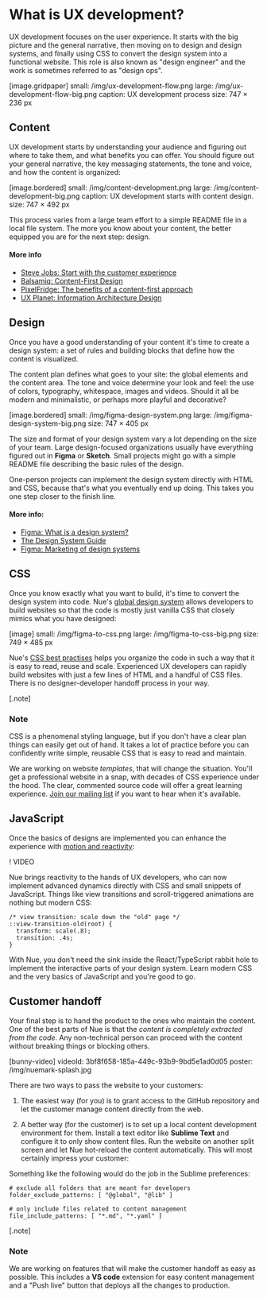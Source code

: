
# What is UX development?
UX development focuses on the user experience. It starts with the big picture and the general narrative, then moving on to design and design systems, and finally using CSS to convert the design system into a functional website. This role is also known as "design engineer" and the work is sometimes referred to as "design ops".

[image.gridpaper]
  small: /img/ux-development-flow.png
  large: /img/ux-development-flow-big.png
  caption: UX development process
  size: 747 × 236 px


## Content
UX development starts by understanding your audience and figuring out where to take them, and what benefits you can offer. You should figure out your general narrative, the key messaging statements, the tone and voice, and how the content is organized:

[image.bordered]
  small: /img/content-development.png
  large: /img/content-development-big.png
  caption: UX development starts with content design.
  size: 747 × 492 px

This process varies from a large team effort to a simple README file in a local file system. The more you know about your content, the better equipped you are for the next step: design.

#### More info
* [Steve Jobs: Start with the customer experience](//surveypal.com/blog/steve-jobs-said-it-best-start-with-the-customer-experience/)
* [Balsamiq: Content-First Design](//balsamiq.com/learn/articles/content-first-design/)
* [PixelFridge: The benefits of a content-first approach](//www.pixelfridge.digital/the-benefits-of-a-content-first-approach/)
* [UX Planet: Information Architecture Design](//uxplanet.org/information-architecture-design-a-step-by-step-guide-41dcd4405ee3)



## Design
Once you have a good understanding of your content it's time to create a design system: a set of rules and building blocks that define how the content is visualized.

The content plan defines what goes to your site: the global elements and the content area. The tone and voice determine your look and feel: the use of colors, typography, whitespace, images and videos. Should it all be modern and minimalistic, or perhaps more playful and decorative?

[image.bordered]
  small: /img/figma-design-system.png
  large: /img/figma-design-system-big.png
  size: 747 × 405 px

The size and format of your design system vary a lot depending on the size of your team. Large design-focused organizations usually have everything figured out in **Figma** or **Sketch**. Small projects might go with a simple README file describing the basic rules of the design.

One-person projects can implement the design system directly with HTML and CSS, because that's what you eventually end up doing. This takes you one step closer to the finish line.

#### More info:
* [Figma: What is a design system?](//www.figma.com/blog/design-systems-101-what-is-a-design-system/)
* [The Design System Guide](//thedesignsystem.guide/)
* [Figma: Marketing of design systems](//www.figma.com/blog/the-future-of-design-systems-is-marketing/)


## CSS
Once you know exactly what you want to build, it's time to convert the design system into code. Nue's [global design system](global-design-system.html) allows developers to build websites so that the code is mostly just vanilla CSS that closely mimics what you have designed:

[image]
  small: /img/figma-to-css.png
  large: /img/figma-to-css-big.png
  size: 749 × 485 px

Nue's [CSS best practises](css-best-practices.css) helps you organize the code in such a way that it is easy to read, reuse and scale. Experienced UX developers can rapidly build websites with just a few lines of HTML and a handful of CSS files. There is no designer-developer handoff process in your way.

[.note]
  ### Note
  CSS is a phenomenal styling language, but if you don't have a clear plan things can easily get out of hand. It takes a lot of practice before you can confidently write simple, reusable CSS that is easy to read and maintain.

  We are working on website *templates*, that will change the situation. You'll get a professional website in a snap, with decades of CSS experience under the hood. The clear, commented source code will offer a great learning experience. [Join our mailing list](/#roadmap) if you want to hear when it's available.


## JavaScript
Once the basics of designs are implemented you can enhance the experience with [motion and reactivity](reactivity.html):

! VIDEO

Nue brings reactivity to the hands of UX developers, who can now implement advanced dynamics directly with CSS and small snippets of JavaScript. Things like view transitions and scroll-triggered animations are nothing but modern CSS:

```
/* view transition: scale down the "old" page */
::view-transition-old(root) {
  transform: scale(.8);
  transition: .4s;
}
```

With Nue, you don't need the sink inside the React/TypeScript rabbit hole to implement the interactive parts of your design system. Learn modern CSS and the very basics of JavaScript and you're good to go.


## Customer handoff
Your final step is to hand the product to the ones who maintain the content. One of the best parts of Nue is that the *content is completely extracted from the code*. Any non-technical person can proceed with the content without breaking things or blocking others.

[bunny-video]
  videoId: 3bf8f658-185a-449c-93b9-9bd5e1ad0d05
  poster: /img/nuemark-splash.jpg

There are two ways to pass the website to your customers:

1. The easiest way (for you) is to grant access to the GitHub repository and let the customer manage content directly from the web.

2. A better way (for the customer) is to set up a local content development environment for them. Install a text editor like **Sublime Text** and configure it to only show content files. Run the website on another split screen and let Nue hot-reload the content automatically. This will most certainly impress your customer:

Something like the following would do the job in the Sublime preferences:

```
# exclude all folders that are meant for developers
folder_exclude_patterns: [ "@global", "@lib" ]

# only include files related to content management
file_include_patterns: [ "*.md", "*.yaml" ]

```

[.note]
  ### Note
  We are working on features that will make the customer handoff as easy as possible. This includes a **VS code** extension for easy content management and a "Push live" button that deploys all the changes to production.
